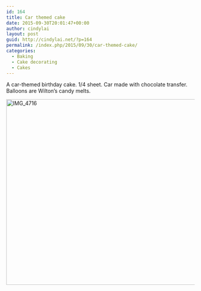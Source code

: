 ```yaml
---
id: 164
title: Car themed cake
date: 2015-09-30T20:01:47+00:00
author: cindylai
layout: post
guid: http://cindylai.net/?p=164
permalink: /index.php/2015/09/30/car-themed-cake/
categories:
  - Baking
  - Cake decorating
  - Cakes
---
```

A car-themed birthday cake. 1/4 sheet. Car made with chocolate transfer. Balloons are Wilton&#8217;s candy melts.

<img class="wp-image-82 size-large" src="http://cindylai.net/wp-content/uploads/2015/12/IMG_4716-1024x768.jpg" alt="IMG_4716" width="660" height="495" srcset="http://cindylai.net/wp-content/uploads/2015/12/IMG_4716-1024x768.jpg 1024w, http://cindylai.net/wp-content/uploads/2015/12/IMG_4716-300x225.jpg 300w, http://cindylai.net/wp-content/uploads/2015/12/IMG_4716-768x576.jpg 768w" sizes="(max-width: 660px) 100vw, 660px" />